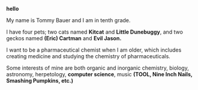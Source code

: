 **hello** 

My name is Tommy Bauer and I am in tenth grade.

I have four pets; two cats named **Kitcat** and **Little Dunebuggy**, and two geckos named **(Eric) Cartman** and **Evil Jason.**

I want to be a pharmaceutical chemist when I am older, which includes creating medicine and studying the chemistry of pharmaceuticals.

Some interests of mine are both organic and inorganic chemistry, biology, astronomy, herpetology, __computer science__, music __(TOOL, Nine Inch Nails, Smashing Pumpkins,  etc.)__
